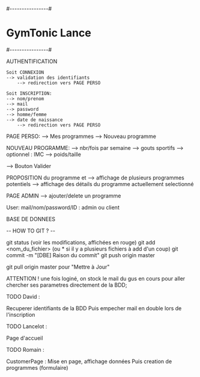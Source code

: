 ﻿#----------------#
#    GymTonic Lance    #  
#----------------#

AUTHENTIFICATION

	Soit CONNEXION
	--> validation des identifiants
		--> redirection vers PAGE PERSO

	Soit INSCRIPTION:
	--> nom/prenom
	--> mail
	--> password
	--> homme/femme
	--> date de naissance
		--> redirection vers PAGE PERSO
	
PAGE PERSO:
	--> Mes programmes
	--> Nouveau programme
	
NOUVEAU PROGRAMME:
	--> nbr/fois par semaine
	--> gouts sportifs
	--> optionnel : IMC
	--> poids/taille

--> Bouton Valider

PROPOSITION du programme et 
--> affichage de plusieurs programmes potentiels
--> affichage des détails du programme actuellement selectionné

PAGE ADMIN
--> ajouter/delete un programme


User: mail/nom/password/ID : admin ou client

BASE DE DONNEES


-- HOW TO GIT ? --

git status (voir les modifications, affichées en rouge)
git add <nom_du_fichier> (ou * si il y a plusieurs fichiers à add d'un coup)
git commit -m "[DBE] Raison du commit"
git push origin master

git pull origin master pour "Mettre à Jour"

ATTENTION !
une fois loginé, on stock le mail du gus en cours pour aller chercher ses parametres directement de la BDD;


TODO David :

Recuperer identifiants de la BDD
Puis empecher mail en double lors de l'inscription

TODO Lancelot :

Page d'accueil


TODO Romain : 

CustomerPage : Mise en page, affichage données
Puis creation de programmes (formulaire)



